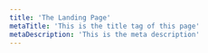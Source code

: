 ```yaml
---
title: 'The Landing Page'
metaTitle: 'This is the title tag of this page'
metaDescription: 'This is the meta description'
---
```

